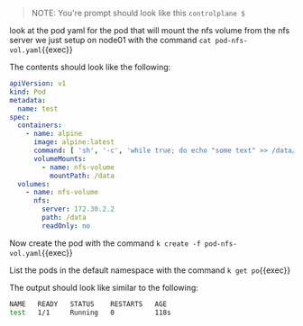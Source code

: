 > NOTE: You're prompt should look like this `controlplane $ `

look at the pod yaml for the pod that will mount the nfs volume from the nfs server we just setup on node01 with the command `cat pod-nfs-vol.yaml`{{exec}}

The contents should look like the following:

```yaml
apiVersion: v1
kind: Pod
metadata:
  name: test
spec:
  containers:
    - name: alpine
      image: alpine:latest
      command: [ 'sh', '-c', 'while true; do echo "some text" >> /data/test; sleep 3600; done' ]
      volumeMounts:
        - name: nfs-volume
          mountPath: /data
  volumes:
    - name: nfs-volume
      nfs:
        server: 172.30.2.2
        path: /data
        readOnly: no
```

Now create the pod with the command `k create -f pod-nfs-vol.yaml`{{exec}}

List the pods in the default namespace with the command `k get po`{{exec}}

The output should look like similar to the following:
```bash
NAME   READY   STATUS    RESTARTS   AGE
test   1/1     Running   0          118s
```